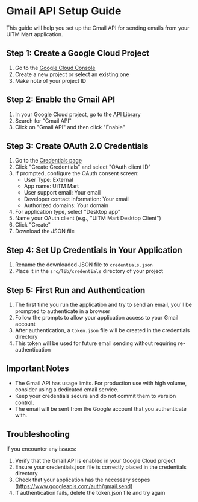 # Gmail API Setup Guide

This guide will help you set up the Gmail API for sending emails from your UiTM Mart application.

## Step 1: Create a Google Cloud Project

1. Go to the [Google Cloud Console](https://console.cloud.google.com/)
2. Create a new project or select an existing one
3. Make note of your project ID

## Step 2: Enable the Gmail API

1. In your Google Cloud project, go to the [API Library](https://console.cloud.google.com/apis/library)
2. Search for "Gmail API"
3. Click on "Gmail API" and then click "Enable"

## Step 3: Create OAuth 2.0 Credentials

1. Go to the [Credentials page](https://console.cloud.google.com/apis/credentials)
2. Click "Create Credentials" and select "OAuth client ID"
3. If prompted, configure the OAuth consent screen:
   - User Type: External
   - App name: UiTM Mart
   - User support email: Your email
   - Developer contact information: Your email
   - Authorized domains: Your domain
4. For application type, select "Desktop app"
5. Name your OAuth client (e.g., "UiTM Mart Desktop Client")
6. Click "Create"
7. Download the JSON file

## Step 4: Set Up Credentials in Your Application

1. Rename the downloaded JSON file to `credentials.json`
2. Place it in the `src/lib/credentials` directory of your project

## Step 5: First Run and Authentication

1. The first time you run the application and try to send an email, you'll be prompted to authenticate in a browser
2. Follow the prompts to allow your application access to your Gmail account
3. After authentication, a `token.json` file will be created in the credentials directory
4. This token will be used for future email sending without requiring re-authentication

## Important Notes

- The Gmail API has usage limits. For production use with high volume, consider using a dedicated email service.
- Keep your credentials secure and do not commit them to version control.
- The email will be sent from the Google account that you authenticate with.

## Troubleshooting

If you encounter any issues:
1. Verify that the Gmail API is enabled in your Google Cloud project
2. Ensure your credentials.json file is correctly placed in the credentials directory
3. Check that your application has the necessary scopes (https://www.googleapis.com/auth/gmail.send)
4. If authentication fails, delete the token.json file and try again 